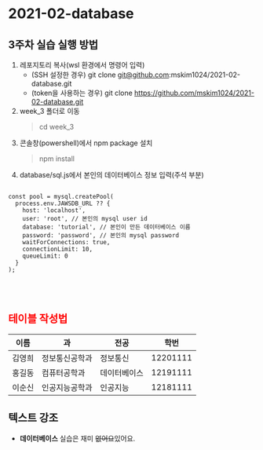 # 2021-02-database

## 3주차 실습 실행 방법
1. 레포지토리 복사(wsl 환경에서 명령어 입력)
     - (SSH 설정한 경우) git clone git@github.com:mskim1024/2021-02-database.git
     - (token을 사용하는 경우) git clone https://github.com/mskim1024/2021-02-database.git
2. week_3 폴더로 이동
    > cd week_3
3. 콘솔창(powershell)에서 npm package 설치
    > npm install
3. database/sql.js에서 본인의 데이터베이스 정보 입력(주석 부분)
<pre>
<code>
const pool = mysql.createPool(
  process.env.JAWSDB_URL ?? {
    host: 'localhost',
    user: 'root', // 본인의 mysql user id
    database: 'tutorial', // 본인이 만든 데이터베이스 이름
    password: 'password', // 본인의 mysql password
    waitForConnections: true,
    connectionLimit: 10,
    queueLimit: 0
  }
);
</code>
</pre>

<br>

## <span style="color:red">테이블 작성법</span>

이름|과|전공|학번
---|---|---|---|
김영희|정보통신공학과|정보통신|12201111|
홍길동|컴퓨터공학과|데이터베이스|12191111|
이순신|인공지능공학과|인공지능|12181111|

## 텍스트 강조
 - **데이터베이스** 실습은 재미 ~~없어요~~있어요.
